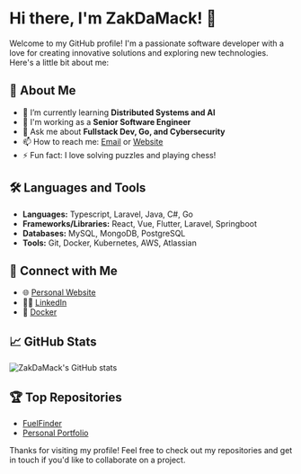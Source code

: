 # Hi there, I'm ZakDaMack! 👋

Welcome to my GitHub profile! I'm a passionate software developer with a love for creating innovative solutions and exploring new technologies. Here's a little bit about me:

## 🚀 About Me

- 🌱 I’m currently learning **Distributed Systems and AI**
- 💼 I'm working as a **Senior Software Engineer**
- 💬 Ask me about **Fullstack Dev, Go, and Cybersecurity**
- 📫 How to reach me: [Email](mailto:z.dowsett@outlook.co.uk) or [Website](https://zakdowsett.co.uk/)
- ⚡ Fun fact: I love solving puzzles and playing chess!

## 🛠️ Languages and Tools

- **Languages:** Typescript, Laravel, Java, C#, Go
- **Frameworks/Libraries:** React, Vue, Flutter, Laravel, Springboot
- **Databases:** MySQL, MongoDB, PostgreSQL
- **Tools:** Git, Docker, Kubernetes, AWS, Atlassian

## 🔗 Connect with Me

- 🌐 [Personal Website](https://zakdowsett.co.uk)
- 👨‍💼 [LinkedIn](https://linkedin.com/in/zak-dowsett-4a7455131)
- 🐳 [Docker](https://hub.docker.com/u/zakdamack)

## 📈 GitHub Stats

![ZakDaMack's GitHub stats](https://github-readme-stats.vercel.app/api?username=ZakDaMack&show_icons=true&theme=radical)

## 🏆 Top Repositories

- [FuelFinder](https://github.com/ZakDaMack/FuelFinder)
- [Personal Portfolio](https://github.com/ZakDaMack/portfolio)

Thanks for visiting my profile! Feel free to check out my repositories and get in touch if you'd like to collaborate on a project.
